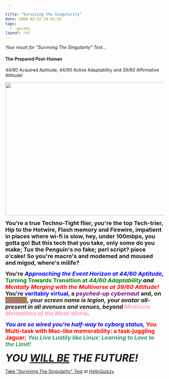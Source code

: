 ```yaml
---

title: "Surviving the Singularity"
date: 2009-02-22 14:51:55
tags:
  -  quizes
layout: rut
---
```


<p><em>Your result for "Surviving The Singularity" Test...</em></p>
<h4>The Prepared Post-Human</h4>
<p>44/60 Acquired Aptitude,  44/60 Active Adaptability and  39/60 Affirmative Attitude!</p>
<p style="text-align:center"><img src="http://cdn.okcimg.com/php/load_okc_image.php/images/0x0/0x0/0/18295788726617586933.jpeg" width="724" height="423"  /></p>
<div><p><span style="font-size:large;"><strong>You're a true Techno-Tight flier, you're the top Tech-trier, Hip to the Hotwire, Flash memory and Firewire, impatient in places where wi-fi is slow, hey, under 100mbps, you gotta go! But this tech that you take, only some do you make; Tux the Penguin's no fake; perl script? piece o'cake! So you're macro's and modemed and moused and migod, where's milife?  </strong></span></p>

<p><span style="font-size:large;"><strong>You're <span style="color:#0000ff;"><em>Approaching the Event Horizon at  44/60 Aptitude,  </em></span><span style="color:#008000;">Turning Towards Transition at </span></strong><span style="color:#008000;"><strong><em>44/60 Adaptability <span style="color:#000000;">and</span></em></strong></span><strong><span style="color:#008000;"></span> <span style="color:#ff0000;"><em>Mentally </em></span></strong><span style="color:#ff0000;"><strong><em>Merging with the Multiverse at 39/60 Attitude!</em></strong><strong>    </strong></span><strong><em><span style="color:#ff0000;"></span></em>You're <span style="color:#0000ff;">veritably virtual</span>, a <em><span style="color:#800080;">psyched-up cybernaut</span></em>  and, on <span style="color:#ff6600;"><span style="background-color:#888888;">The Net</span></span>,  your <em>screen name is legion,  your avatar all-present in all avenues and venues, </em></strong><strong><em>beyond </em></strong><strong><em><span style="color:#ff99cc;">Mediocre Mentalities of the Meat World</span></em>.  </strong></span></p>
<p>
 <strong>
  <span style="font-size:large;">
   <span style="color:#ff0000;">
    <em>
     <span style="color:#0000ff;">
      You are so wired you're half-way to cyborg status,
     </span>
    </em> You Multi-task with Mac-like memorability: a task-juggling Jaguar;
   </span>
    <em>
     <span style="color:#339966;"> You Live Lustily like Linux: Learning to Love to the Limit!
    </span>
   </em>
  </span>
 </strong>
</p>
<span style="font-size:xx-large;"><em><strong>YOU <span style="text-decoration:underline;">WILL BE</span> </strong></em></span><em><strong><span style="font-size:xx-large;">THE FUTURE!</span></strong></em></div><p><a href="http://www.helloquizzy.com/tests/surviving-the-singularity-test">Take "Surviving The Singularity" Test</a> at <a href="http://www.helloquizzy.com/">HelloQuizzy</a></p>

